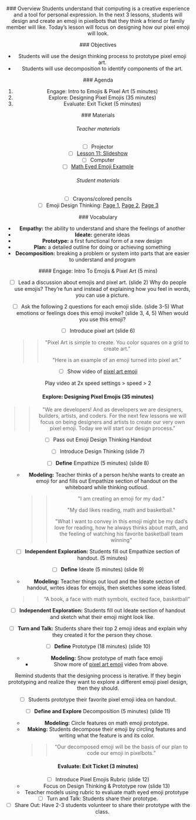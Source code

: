 <header title='Designing Pixel Emojis' subtitle='Lesson 11' bgColor='#C2DACC'/>

<notable>

<iconp src='/icons/activity.png'>### Overview</iconp>
Students understand that computing is a creative experience and a tool for personal expression. In the next 3 lessons, students will design and create an emoji in pixelbots that they think a friend or family member will like. Today’s lesson will focus on designing how our pixel emoji will look.

<iconp src='/icons/objectives.png'>### Objectives</iconp>

- Students will use the design thinking process to prototype pixel emoji art.
- Students will use decomposition to identify components of the art.

<iconp src='/icons/agenda.png'>### Agenda</iconp>

1. Engage: Intro to Emojis & Pixel Art (5 minutes)
2. Explore: Designing Pixel Emojis (35 minutes)
3. Evaluate: Exit Ticket (5 minutes)

<note>

<iconp src='/icons/materials.png'>### Materials</iconp>

###### Teacher materials
- [ ] Projector
- [ ] [Lesson 11: Slideshow][slideshow]
- [ ] Computer
- [ ] [Math Eyed Emoji Example][example]

###### Student materials
- [ ] Crayons/colored pencils
- [ ] Emoji Design Thinking: [Page 1][worksheet1], [Page 2][worksheet2], [Page 3][worksheet3]

<iconp src='/icons/vocab.png'>### Vocabulary</iconp>

- **Empathy:** the ability to understand and share the feelings of another
- **Ideate:** generate ideas
- **Prototype:** a first functional form of a new design
- **Plan:** a detailed outline for doing or achieving something
- **Decomposition:** breaking a problem or system into parts that are easier to understand and program


</note>

<pagebreak/>
#### Engage: Intro To Emojis & Pixel Art (5 mins)

- [ ] Lead a discussion about emojis and pixel art. (slide 2)
  <iconp type='question'> Why do people use emojis? </iconp>
  <iconp type='answer'>They’re fun and instead of explaining how you feel in words, you can use a picture.</iconp>

- [ ] Ask the following 2 questions for each emoji slide. (slide 3-5)
  <iconp type='question'> What emotions or feelings does this emoji invoke? (slide 3, 4, 5) </iconp>
  <iconp type='question'> When would you use this emoji? </iconp>

- [ ] Introduce pixel art (slide 6)
  >>"Pixel Art is simple to create. You color squares on a grid to create art."     
  >>
  >>"Here is an example of an emoji turned into pixel art."

- [ ] Show video of [pixel art emoji](https://youtu.be/1w12ztafphk?t=32)

 <note type="tip" title="Tip">
 Play video at 2x speed  settings > speed > 2
 </note>



#### Explore: Designing Pixel Emojis (35 minutes)
 >>"We are developers! And as developers we are designers, builders, artists, and coders. For the next few lessons we will focus on being designers and artists to create our very own pixel emoji. Today we will start our design process."


- [ ] Pass out Emoji Design Thinking Handout
- [ ] Introduce Design Thinking (slide 7)

- [ ] **Define** Empathize (5 minutes) (slide 8)
  - **Modeling:** Teacher thinks of a person he/she wants to create an emoji for and fills out Empathize section of handout on the whiteboard while thinking outloud.
    >>"I am creating an emoji for my dad."
    >>
    >>"My dad likes reading, math and basketball."
    >>
    >>"What I want to convey in this emoji might be my dad’s love for reading, how he always thinks about math, and the feeling of watching his favorite basketball team winning"

- [ ] **Independent Exploration:** Students fill out Empathize section of handout. (5 minutes)

- [ ] **Define** Ideate  (5 minutes) (slide 9)
  -  **Modeling:** Teacher things out loud and the Ideate section of handout, writes ideas for emojis, then sketches some ideas listed.  
    >>“A book, a face with math symbols, excited face, basketball”

- [ ] **Independent Exploration:** Students fill out Ideate section of handout and sketch what their emoji might look like.

- [ ] **Turn and Talk:** Students share their top 2 emoji ideas and explain why they created it for the person they chose.

- [ ] **Define** Prototype (18 minutes) (slide 10)
  - **Modeling:** Show prototype of math face emoji
    - Show more of [pixel art emoji](https://youtu.be/1w12ztafphk?t=32) video from above.

<note type="reminder" title="Reminder">Remind students that the designing process is iterative. If they begin prototyping and realize they want to explore a different emoji pixel design, then they should.</note>

- [ ] Students prototype their favorite pixel emoji idea on handout.

- [ ] **Define and Explore** Decomposition (5 minutes) (slide 11)
  - **Modeling:** Circle features on math emoji prototype.
  - **Making:** Students decompose their emoji by circling features and writing what the feature is and its color.
    >> “Our decomposed emoji will be the basis of our plan to code our emoji in pixelbots.”


#### Evaluate: Exit Ticket (3 minutes)
- [ ] Introduce Pixel Emojis Rubric (slide 12)
  - Focus on Design Thinking & Prototype row (slide 13)
  - Teacher models using rubric to evaluate math eyed emoji prototype
- [ ] Turn and Talk: Students share their prototype.
- [ ] Share Out: Have 2-3 students volunteer to share their prototype with the class.

</notable>

[example]: https://drive.google.com/file/d/0BzdzqwuMjqy2eHNkTmVqaFlCbmM/view
[slideshow]: https://docs.google.com/presentation/d/1PA7nBcC0mxUcgpNjD782NmT9x8QhMdGVM4CGzLij20E/edit#slide=id.p
[worksheet1]: ../../worksheets/lesson11-worksheet1-1.pdf
[worksheet2]: ../../worksheets/lesson11-worksheet1-2.pdf
[worksheet3]: ../../worksheets/lesson11-worksheet1-3.pdf
